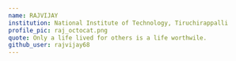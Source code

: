 ```yaml
---
name: RAJVIJAY
institution: National Institute of Technology, Tiruchirappalli
profile_pic: raj_octocat.png
quote: Only a life lived for others is a life worthwile.
github_user: rajvijay68
---
```

